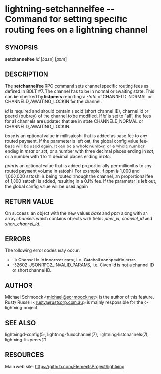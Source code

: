 lightning-setchannelfee -- Command for setting specific routing fees on a lightning channel
===========================================================================================

SYNOPSIS
--------

**setchannelfee** *id* \[*base*\] \[*ppm*\]

DESCRIPTION
-----------

The **setchannelfee** RPC command sets channel specific routing fees as
defined in BOLT \#7. The channel has to be in normal or awaiting state.
This can be checked by **listpeers** reporting a *state* of
CHANNELD\_NORMAL or CHANNELD\_AWAITING\_LOCKIN for the channel.

*id* is required and should contain a scid (short channel ID), channel
id or peerid (pubkey) of the channel to be modified. If *id* is set to
"all", the fees for all channels are updated that are in state
CHANNELD\_NORMAL or CHANNELD\_AWAITING\_LOCKIN.

*base* is an optional value in millisatoshi that is added as base fee to
any routed payment. If the parameter is left out, the global config
value fee-base will be used again. It can be a whole number, or a whole
number ending in *msat* or *sat*, or a number with three decimal places
ending in *sat*, or a number with 1 to 11 decimal places ending in
*btc*.

*ppm* is an optional value that is added proportionally per-millionths
to any routed payment volume in satoshi. For example, if ppm is 1,000
and 1,000,000 satoshi is being routed trhough the channel, an
proportional fee of 1,000 satoshi is added, resulting in a 0.1% fee. If
the parameter is left out, the global config value will be used again.

RETURN VALUE
------------

On success, an object with the new values *base* and *ppm* along with an
array *channels* which contains objects with fields *peer\_id*,
*channel\_id* and *short\_channel\_id*.

ERRORS
------

The following error codes may occur:
- -1: Channel is in incorrect state, i.e. Catchall nonspecific error.
- -32602: JSONRPC2\_INVALID\_PARAMS, i.e. Given id is not a channel ID
or short channel ID.

AUTHOR
------

Michael Schmoock <<michael@schmoock.net>> is the author of this
feature. Rusty Russell <<rusty@rustcorp.com.au>> is mainly
responsible for the c-lightning project.

SEE ALSO
--------

lightningd-config(5), lightning-fundchannel(7),
lightning-listchannels(7), lightning-listpeers(7)

RESOURCES
---------

Main web site: <https://github.com/ElementsProject/lightning>

